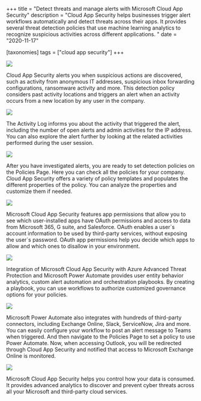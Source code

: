 +++
title = "Detect threats and manage alerts with Microsoft Cloud App Security"
description = "Cloud App Security helps businesses trigger alert workflows automatically and detect threats across their apps. It provides several threat detection policies that use machine learning analytics to recognize suspicious activities across different applications. "
date = "2020-11-17"

[taxonomies]
tags = ["cloud app security"]
+++

![](https://o365hq.com/images/869.png)

Cloud App Security alerts you when suspicious actions are discovered,
such as activity from anonymous IT addresses, suspicious inbox
forwarding configurations, ransomware activity and more. This detection
policy considers past activity locations and triggers an alert when an
activity occurs from a new location by any user in the company.

![](https://o365hq.com/images/868.png)

The Activity Log informs you about the activity that triggered the
alert, including the number of open alerts and admin activities for the
IP address. You can also explore the alert further by looking at the
related activities performed during the user session.

![](https://o365hq.com/images/870.png)

After you have investigated alerts, you are ready to set detection
policies on the Policies Page. Here you can check all the policies for
your company. Cloud App Security offers a variety of policy templates
and populates the different properties of the policy. You can analyze
the properties and customize them if needed.

![](https://o365hq.com/images/871.png)

Microsoft Cloud App Security features app permissions that allow you to
see which user-installed apps have OAuth permissions and access to data
from Microsoft 365, G suite, and Salesforce. OAuth enables a user\`s
account information to be used by third-party services, without exposing
the user\`s password. OAuth app permissions help you decide which apps
to allow and which ones to disallow in your environment.

![](https://o365hq.com/images/872.png)

Integration of Microsoft Cloud App Security with Azure Advanced Threat
Protection and Microsoft Power Automate provides user entity behavior
analytics, custom alert automation and orchestration playbooks. By
creating a playbook, you can use workflows to authorize customized
governance options for your policies.

![](https://o365hq.com/images/874.png)

Microsoft Power Automate also integrates with hundreds of third-party
connectors, including Exchange Online, Slack, ServiceNow, Jira and more.
You can easily configure your workflow to post an alert message to Teams
when triggered. And then navigate to the Policies Page to set a policy
to use Power Automate. Now, when accessing Outlook, you will be
redirected through Cloud App Security and notified that access to
Microsoft Exchange Online is monitored.

![](https://o365hq.com/images/873.png)

Microsoft Cloud App Security helps you control how your data is
consumed. It provides advanced analytics to discover and prevent
cyber threats across all your Microsoft and third-party cloud services.